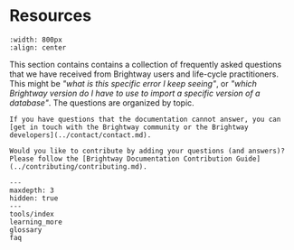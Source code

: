 # Resources

```{image} ../../_static/images/faq.png
:width: 800px
:align: center
```

This section contains contains a collection of frequently asked questions that we have received from Brightway users and life-cycle practitioners. This might be _"what is this specific error I keep seeing"_, or _"which Brightway version do I have to use to import a specific version of a database"_. The questions are organized by topic.

```{seealso}
If you have questions that the documentation cannot answer, you can [get in touch with the Brightway community or the Brightway developers](../contact/contact.md).
```

```{note}
Would you like to contribute by adding your questions (and answers)?
Please follow the [Brightway Documentation Contribution Guide](../contributing/contributing.md).
```

```{toctree}
---
maxdepth: 3
hidden: true
---
tools/index
learning_more
glossary
faq
```